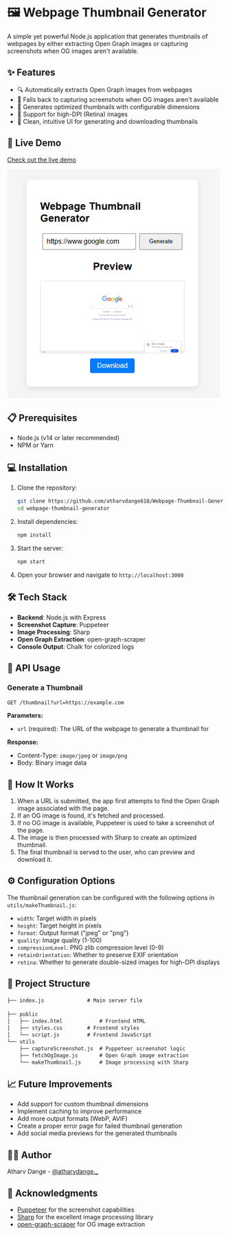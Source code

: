 # 🖼️ Webpage Thumbnail Generator

A simple yet powerful Node.js application that generates thumbnails of webpages by either extracting Open Graph images or capturing screenshots when OG images aren't available.

## ✨ Features

- 🔍 Automatically extracts Open Graph images from webpages
- 📸 Falls back to capturing screenshots when OG images aren't available
- 🔧 Generates optimized thumbnails with configurable dimensions
- 🔄 Support for high-DPI (Retina) images
- 🎨 Clean, intuitive UI for generating and downloading thumbnails

## 🚀 Live Demo

[Check out the live demo](https://your-demo-url-here.com)

![Screenshot of Thumbnail Generator](image.png)

## 📋 Prerequisites

- Node.js (v14 or later recommended)
- NPM or Yarn

## 💻 Installation

1. Clone the repository:

   ```bash
   git clone https://github.com/atharvdange618/Webpage-Thumbnail-Generator.git
   cd webpage-thumbnail-generator
   ```

2. Install dependencies:

   ```bash
   npm install
   ```

3. Start the server:

   ```bash
   npm start
   ```

4. Open your browser and navigate to `http://localhost:3000`

## 🛠️ Tech Stack

- **Backend**: Node.js with Express
- **Screenshot Capture**: Puppeteer
- **Image Processing**: Sharp
- **Open Graph Extraction**: open-graph-scraper
- **Console Output**: Chalk for colorized logs

## 📝 API Usage

### Generate a Thumbnail

```
GET /thumbnail?url=https://example.com
```

**Parameters:**

- `url` (required): The URL of the webpage to generate a thumbnail for

**Response:**

- Content-Type: `image/jpeg` or `image/png`
- Body: Binary image data

## 🧩 How It Works

1. When a URL is submitted, the app first attempts to find the Open Graph image associated with the page.
2. If an OG image is found, it's fetched and processed.
3. If no OG image is available, Puppeteer is used to take a screenshot of the page.
4. The image is then processed with Sharp to create an optimized thumbnail.
5. The final thumbnail is served to the user, who can preview and download it.

## ⚙️ Configuration Options

The thumbnail generation can be configured with the following options in `utils/makeThumbnail.js`:

- `width`: Target width in pixels
- `height`: Target height in pixels
- `format`: Output format ("jpeg" or "png")
- `quality`: Image quality (1-100)
- `compressionLevel`: PNG zlib compression level (0-9)
- `retainOrientation`: Whether to preserve EXIF orientation
- `retina`: Whether to generate double-sized images for high-DPI displays

## 📁 Project Structure

```
├── index.js              # Main server file

├── public
│   ├── index.html            # Frontend HTML
│   ├── styles.css        # Frontend styles
│   └── script.js         # Frontend JavaScript
└── utils
    ├── captureScreenshot.js  # Puppeteer screenshot logic
    ├── fetchOgImage.js       # Open Graph image extraction
    └── makeThumbnail.js      # Image processing with Sharp
```

## 📈 Future Improvements

- Add support for custom thumbnail dimensions
- Implement caching to improve performance
- Add more output formats (WebP, AVIF)
- Create a proper error page for failed thumbnail generation
- Add social media previews for the generated thumbnails

## 👨‍💻 Author

Atharv Dange - [@atharvdange.\_](https://www.threads.net/@atharvdange._)

## 🙏 Acknowledgments

- [Puppeteer](https://pptr.dev/) for the screenshot capabilities
- [Sharp](https://sharp.pixelplumbing.com/) for the excellent image processing library
- [open-graph-scraper](https://github.com/jshemas/openGraphScraper) for OG image extraction
